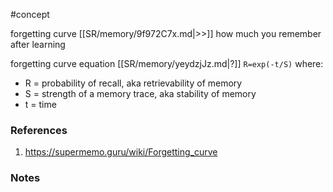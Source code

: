 #concept

forgetting curve [[SR/memory/9f972C7x.md|>>]] how much you remember after learning


forgetting curve equation
[[SR/memory/yeydzjJz.md|?]]
`R=exp(-t/S)`
where:
- R = probability of recall, aka retrievability of memory
- S = strength of a memory trace, aka stability of memory
- t = time
### References
1. https://supermemo.guru/wiki/Forgetting_curve
### Notes





